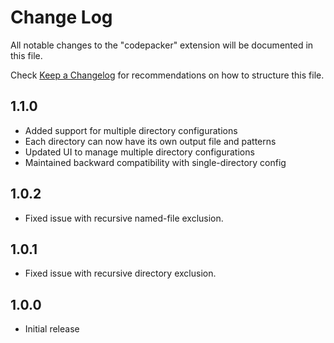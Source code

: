 # Change Log

All notable changes to the "codepacker" extension will be documented in this file.

Check [Keep a Changelog](http://keepachangelog.com/) for recommendations on how to structure this file.

## 1.1.0

- Added support for multiple directory configurations
- Each directory can now have its own output file and patterns
- Updated UI to manage multiple directory configurations
- Maintained backward compatibility with single-directory config

## 1.0.2

- Fixed issue with recursive named-file exclusion.

## 1.0.1

- Fixed issue with recursive directory exclusion.

## 1.0.0

- Initial release
